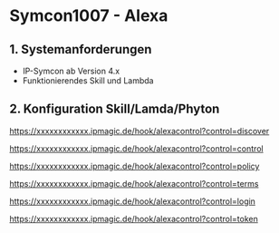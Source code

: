 # Symcon1007 - Alexa

## 1. Systemanforderungen
- IP-Symcon ab Version 4.x
- Funktionierendes Skill und Lambda

## 2. Konfiguration Skill/Lamda/Phyton

https://xxxxxxxxxxxx.ipmagic.de/hook/alexacontrol?control=discover

https://xxxxxxxxxxxx.ipmagic.de/hook/alexacontrol?control=control

https://xxxxxxxxxxxx.ipmagic.de/hook/alexacontrol?control=policy

https://xxxxxxxxxxxx.ipmagic.de/hook/alexacontrol?control=terms

https://xxxxxxxxxxxx.ipmagic.de/hook/alexacontrol?control=login

https://xxxxxxxxxxxx.ipmagic.de/hook/alexacontrol?control=token

